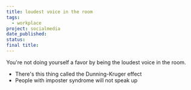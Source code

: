 ```yaml
---
title: loudest voice in the room
tags:
  - workplace
project: socialmedia
date_published: 
status: 
final title:
---
```

You're not doing yourself a favor by being the loudest voice in the room.

- There's this thing called the Dunning-Kruger effect
- People with imposter syndrome will not speak up
